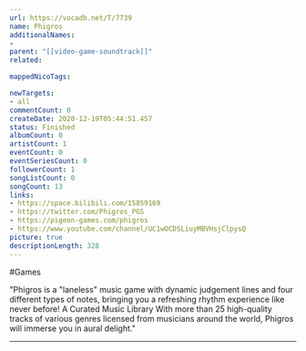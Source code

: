 ```yaml
---
url: https://vocadb.net/T/7739
name: Phigros
additionalNames: 
- 
parent: "[[video-game-soundtrack]]"
related:

mappedNicoTags:

newTargets:
- all
commentCount: 0
createDate: 2020-12-19T05:44:51.457
status: Finished
albumCount: 0
artistCount: 1
eventCount: 0
eventSeriesCount: 0
followerCount: 1
songListCount: 0
songCount: 13
links: 
- https://space.bilibili.com/15859169
- https://twitter.com/Phigros_PGS
- https://pigeon-games.com/phigros
- https://www.youtube.com/channel/UC1wOCDSLiuyMBVHsjClpysQ
picture: true
descriptionLength: 328
---
```


#Games

"Phigros is a "laneless" music game with dynamic judgement lines and four different types of notes, bringing you a refreshing rhythm experience like never before! A Curated Music Library With more than 25 high-quality tracks of various genres licensed from musicians around the world, Phigros will immerse you in aural delight."

---

